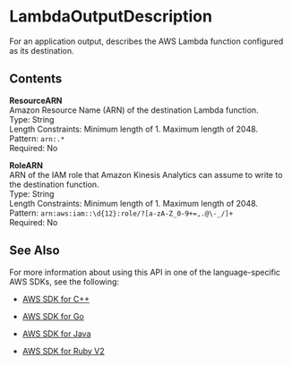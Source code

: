 # LambdaOutputDescription<a name="API_LambdaOutputDescription"></a>

For an application output, describes the AWS Lambda function configured as its destination\. 

## Contents<a name="API_LambdaOutputDescription_Contents"></a>

 **ResourceARN**   
Amazon Resource Name \(ARN\) of the destination Lambda function\.  
Type: String  
Length Constraints: Minimum length of 1\. Maximum length of 2048\.  
Pattern: `arn:.*`   
Required: No

 **RoleARN**   
ARN of the IAM role that Amazon Kinesis Analytics can assume to write to the destination function\.  
Type: String  
Length Constraints: Minimum length of 1\. Maximum length of 2048\.  
Pattern: `arn:aws:iam::\d{12}:role/?[a-zA-Z_0-9+=,.@\-_/]+`   
Required: No

## See Also<a name="API_LambdaOutputDescription_SeeAlso"></a>

For more information about using this API in one of the language\-specific AWS SDKs, see the following:

+  [AWS SDK for C\+\+](http://docs.aws.amazon.com/goto/SdkForCpp/kinesisanalytics-2015-08-14/LambdaOutputDescription) 

+  [AWS SDK for Go](http://docs.aws.amazon.com/goto/SdkForGoV1/kinesisanalytics-2015-08-14/LambdaOutputDescription) 

+  [AWS SDK for Java](http://docs.aws.amazon.com/goto/SdkForJava/kinesisanalytics-2015-08-14/LambdaOutputDescription) 

+  [AWS SDK for Ruby V2](http://docs.aws.amazon.com/goto/SdkForRubyV2/kinesisanalytics-2015-08-14/LambdaOutputDescription) 